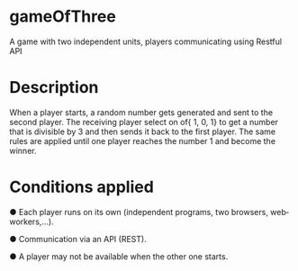 # gameOfThree
A game with two independent units, players communicating using Restful API

# Description
When a player starts, a random number gets generated and sent to the second player.
The receiving player select on of{ 1, 0, 1} to get a number that is divisible by 3 and then sends it back to the first player. 
The same rules are applied until one player reaches the number 1 and become the winner.

# Conditions applied
● Each player runs on its own (independent programs, two browsers, web‐workers,...).

● Communication via an API (REST).

● A player may not be available when the other one starts.

